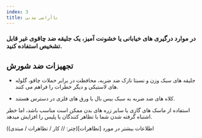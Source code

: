 ```yaml
---
index: 3
title: ناآرامی مدنی
---
```

### در موارد درگیری های خیابانی یا خشونت آمیز، یک جلیقه ضد چاقوی غیر قابل تشخیص استفاده کنید.

## تجهیزات ضد شورش

*   جلیقه های سبک وزن و نسبتا نازک ضد ضربه، محافظت در برابر حملات چاقو، گلوله های لاستیکی و دیگر خطرات را فراهم می کنند.

*   کلاه های ضد ضربه به سبک بیس بال با ورق های فلزی در دسترس هستند.

استفاده از ماسک های گازی یا سایر زره های بدن ممکن است مناسب باشد، اما خطر اشتباه گرفته شدن شما با تظاهر کنندگان یا پلیس را افزایش میدهد.

(اطلاعات بیشتر در مورد [تظاهرات](چتر: // کار / تظاهرات / مبتدی)